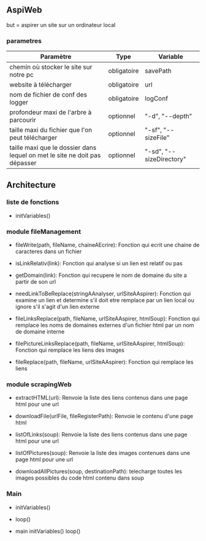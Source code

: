## AspiWeb
but = aspirer un site sur un ordinateur local

### parametres

|Paramètre|Type|Variable|
|---|---|---|
|chemin où stocker le site sur notre pc|obligatoire|savePath|
|website à télécharger|obligatoire|url|
|nom de fichier de conf des logger|obligatoire|logConf|
|profondeur maxi de l'arbre à parcourir|optionnel|"-d", "--depth"|
|taille maxi du fichier que l'on peut télécharger|optionnel|"-sf", "--sizeFile"|
|taille maxi que le dossier dans lequel on met le site ne doit pas dépasser|optionnel|"-sd", "--sizeDirectory"|


## Architecture

### liste de fonctions

- initVariables()

### module fileManagement

- fileWrite(path, fileName, chaineAEcrire):
    Fonction qui ecrit une chaine de caracteres dans un fichier

- isLinkRelativ(link):
    Fonction qui analyse si un lien est relatif ou pas
    
- getDomain(link):
    Fonction qui recupere le nom de domaine du site a partir de son url
    
- needLinkToBeReplace(stringAAnalyser, urlSiteAAspirer):
    Fonction qui examine un lien et determine s'il doit etre remplace par un lien local ou ignore s'il s'agit d'un lien externe
    
- fileLinksReplace(path, fileName, urlSiteAAspirer, htmlSoup):
    Fonction qui remplace les noms de domaines externes d'un fichier html par un nom de domaine interne
    
- filePictureLinksReplace(path, fileName, urlSiteAAspirer, htmlSoup):
    Fonction qui remplace les liens des images
    
- fileReplace(path, fileName, urlSiteAAspirer):
    Fonction qui remplace les liens
    
### module scrapingWeb

- extractHTML(url):
    Renvoie la liste des liens contenus dans une page html pour une url

- downloadFile(urlFile, fileRegisterPath):
    Renvoie le contenu d'une page html
    
- listOfLinks(soup):
    Renvoie la liste des liens contenus dans une page html pour une url

- listOfPictures(soup):
    Renvoie la liste des images contenues dans une page html pour une url

- downloadAllPictures(soup, destinationPath):
    telecharge toutes les images possibles du code html contenu dans soup


### Main

- initVariables()

- loop()

- main
	initVariables()
	loop()
